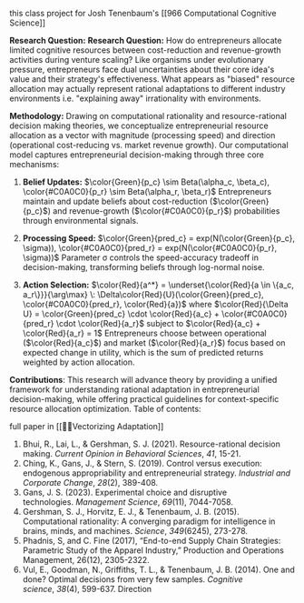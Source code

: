 this class project for Josh Tenenbaum's [[966 Computational Cognitive Science]] 

**Research Question:**  **Research Question:** How do entrepreneurs allocate limited cognitive resources between cost-reduction and revenue-growth activities during venture scaling? Like organisms under evolutionary pressure, entrepreneurs face dual uncertainties about their core idea's value and their strategy's effectiveness. What appears as "biased" resource allocation may actually represent rational adaptations to different industry environments i.e. "explaining away" irrationality with environments.

**Methodology:** Drawing on computational rationality and resource-rational decision making theories, we conceptualize entrepreneurial resource allocation as a vector with magnitude (processing speed) and direction (operational cost-reducing vs. market revenue growth). Our computational model captures entrepreneurial decision-making through three core mechanisms:

1. **Belief Updates:** $\color{Green}{p_c} \sim Beta(\alpha_c, \beta_c), \color{#C0A0C0}{p_r} \sim Beta(\alpha_r, \beta_r)$  Entrepreneurs maintain and update beliefs about cost-reduction ($\color{Green}{p_c}$) and revenue-growth ($\color{#C0A0C0}{p_r}$) probabilities through environmental signals.

2. **Processing Speed:** $\color{Green}{pred_c} = exp(N(\color{Green}{p_c}, \sigma)), \color{#C0A0C0}{pred_r} = exp(N(\color{#C0A0C0}{p_r}, \sigma))$ Parameter σ controls the speed-accuracy tradeoff in decision-making, transforming beliefs through log-normal noise.

3. **Action Selection:**   $\color{Red}{a^*} = \underset{\color{Red}{a \in \{a_c, a_r\}}}{\arg\max} \: \Delta\color{Red}{U}(\color{Green}{pred_c}, \color{#C0A0C0}{pred_r}, \color{Red}{a})$ where $\color{Red}{\Delta U} = \color{Green}{pred_c} \cdot \color{Red}{a_c} + \color{#C0A0C0}{pred_r} \cdot \color{Red}{a_r}$ subject to $\color{Red}{a_c} + \color{Red}{a_r} = 1$ Entrepreneurs choose between operational ($\color{Red}{a_c}$) and market ($\color{Red}{a_r}$) focus based on expected change in utility, which is the sum of predicted returns weighted by action allocation.

**Contributions**: This research will advance theory by providing a unified framework for understanding rational adaptation in entrepreneurial decision-making, while offering practical guidelines for context-specific resource allocation optimization. Table of contents:

full paper in [[📝🧭Vectorizing Adaptation]]

1. Bhui, R., Lai, L., & Gershman, S. J. (2021). Resource-rational decision making. _Current Opinion in Behavioral Sciences_, _41_, 15-21.
2. Ching, K., Gans, J., & Stern, S. (2019). Control versus execution: endogenous appropriability and entrepreneurial strategy. _Industrial and Corporate Change_, _28_(2), 389-408. 
3. Gans, J. S. (2023). Experimental choice and disruptive technologies. _Management Science_, _69_(11), 7044-7058.
4. Gershman, S. J., Horvitz, E. J., & Tenenbaum, J. B. (2015). Computational rationality: A converging paradigm for intelligence in brains, minds, and machines. _Science_, _349_(6245), 273-278.
5. Phadnis, S, and C. Fine (2017), “End-to-end Supply Chain Strategies: Parametric Study of the Apparel Industry,” Production and Operations Management, 26(12), 2305-2322.
6. Vul, E., Goodman, N., Griffiths, T. L., & Tenenbaum, J. B. (2014). One and done? Optimal decisions from very few samples. _Cognitive science_, _38_(4), 599-637. Direction